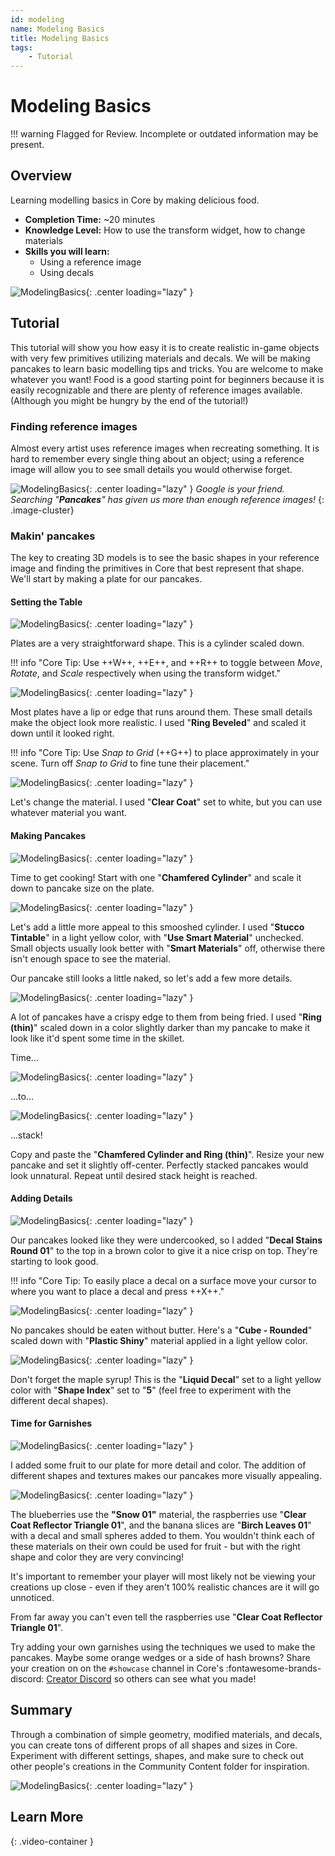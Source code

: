 ```yaml
---
id: modeling
name: Modeling Basics
title: Modeling Basics
tags:
    - Tutorial
---
```


# Modeling Basics

!!! warning
    Flagged for Review.
    Incomplete or outdated information may be present.

## Overview

Learning modelling basics in Core by making delicious food.

* **Completion Time:** ~20 minutes
* **Knowledge Level:** How to use the transform widget, how to change materials
* **Skills you will learn:**
    * Using a reference image
    * Using decals

![ModelingBasics](../img/ModelingBasics/image15.png "Modeling Screenshot"){: .center loading="lazy" }

## Tutorial

This tutorial will show you how easy it is to create realistic in-game objects with very few primitives utilizing materials and decals. We will be making pancakes to learn basic modelling tips and tricks. You are welcome to make whatever you want! Food is a good starting point for beginners because it is easily recognizable and there are plenty of reference images available. (Although you might be hungry by the end of the tutorial!)

### Finding reference images

Almost every artist uses reference images when recreating something. It is hard to remember every single thing about an object; using a reference image will allow you to see small details you would otherwise forget.

![ModelingBasics](../img/ModelingBasics/image5.png "Modeling Screenshot"){: .center loading="lazy" }
*Google is your friend. Searching "**Pancakes**" has given us more than enough reference images!*
{: .image-cluster}

### Makin' pancakes

The key to creating 3D models is to see the basic shapes in your reference image and finding the primitives in Core that best represent that shape. We'll start by making a plate for our pancakes.

#### Setting the Table

![ModelingBasics](../img/ModelingBasics/image3.png "Modeling Screenshot"){: .center loading="lazy" }

Plates are a very straightforward shape. This is a cylinder scaled down.

!!! info "Core Tip: Use ++W++, ++E++, and ++R++ to toggle between *Move*, *Rotate*, and *Scale* respectively when using the transform widget."

![ModelingBasics](../img/ModelingBasics/image2.png "Modeling Screenshot"){: .center loading="lazy" }

Most plates have a lip or edge that runs around them. These small details make the object look more realistic. I used "**Ring Beveled**" and scaled it down until it looked right.

!!! info "Core Tip: Use *Snap to Grid* (++G++) to place approximately in your scene. Turn off *Snap to Grid* to fine tune their placement."

![ModelingBasics](../img/ModelingBasics/image10.png "Modeling Screenshot"){: .center loading="lazy" }

Let's change the material. I used "**Clear Coat**" set to white, but you can use whatever material you want.

#### Making Pancakes

![ModelingBasics](../img/ModelingBasics/image4.png "Modeling Screenshot"){: .center loading="lazy" }

Time to get cooking! Start with one "**Chamfered Cylinder**" and scale it down to pancake size on the plate.

![ModelingBasics](../img/ModelingBasics/image7.png "Modeling Screenshot"){: .center loading="lazy" }

Let's add a little more appeal to this smooshed cylinder. I used "**Stucco Tintable**" in a light yellow color, with "**Use Smart Material**" unchecked. Small objects usually look better with "**Smart Materials**" off, otherwise there isn't enough space to see the material.

Our pancake still looks a little naked, so let's add a few more details.

![ModelingBasics](../img/ModelingBasics/image16.png "Modeling Screenshot"){: .center loading="lazy" }

A lot of pancakes have a crispy edge to them from being fried. I used "**Ring (thin)**" scaled down in a color slightly darker than my pancake to make it look like it'd spent some time in the skillet.

Time...

![ModelingBasics](../img/ModelingBasics/image12.png "Modeling Screenshot"){: .center loading="lazy" }

...to...

![ModelingBasics](../img/ModelingBasics/image13.png "Modeling Screenshot"){: .center loading="lazy" }

...stack!

Copy and paste the "**Chamfered Cylinder and Ring (thin)**". Resize your new pancake and set it slightly off-center. Perfectly stacked pancakes would look unnatural. Repeat until desired stack height is reached.

#### Adding Details

![ModelingBasics](../img/ModelingBasics/image8.png "Modeling Screenshot"){: .center loading="lazy" }

Our pancakes looked like they were undercooked, so I added "**Decal Stains Round 01**" to the top in a brown color to give it a nice crisp on top. They're starting to look good.

!!! info "Core Tip: To easily place a decal on a surface move your cursor to where you want to place a decal and press ++X++."

![ModelingBasics](../img/ModelingBasics/image6.png "Modeling Screenshot"){: .center loading="lazy" }

No pancakes should be eaten without butter. Here's a "**Cube - Rounded**" scaled down with "**Plastic Shiny**" material applied in a light yellow color.

![ModelingBasics](../img/ModelingBasics/image1.png "Modeling Screenshot"){: .center loading="lazy" }

Don't forget the maple syrup! This is the "**Liquid Decal**" set to a light yellow color with "**Shape Index**" set to "**5**" (feel free to experiment with the different decal shapes).

#### Time for Garnishes

![ModelingBasics](../img/ModelingBasics/image11.png "Modeling Screenshot"){: .center loading="lazy" }

I added some fruit to our plate for more detail and color. The addition of different shapes and textures makes our pancakes more visually appealing.

![ModelingBasics](../img/ModelingBasics/image9.png "Modeling Screenshot"){: .center loading="lazy" }

The blueberries use the **"Snow 01"** material, the raspberries use "**Clear Coat Reflector Triangle 01**", and the banana slices are "**Birch Leaves 01**" with a decal and small spheres added to them. You wouldn't think each of these materials on their own could be used for fruit - but with the right shape and color they are very convincing!

It's important to remember your player will most likely not be viewing your creations up close - even if they aren't 100% realistic chances are it will go unnoticed.

From far away you can't even tell the raspberries use "**Clear Coat Reflector Triangle 01**".

Try adding your own garnishes using the techniques we used to make the pancakes. Maybe some orange wedges or a side of hash browns? Share your creation on on the `#showcase` channel in Core's :fontawesome-brands-discord: [Creator Discord](https://forums.coregames.com/t/discord-server/66/) so others can see what you made!

## Summary

Through a combination of simple geometry, modified materials, and decals, you can create tons of different props of all shapes and sizes in Core. Experiment with different settings, shapes, and make sure to check out other people's creations in the Community Content folder for inspiration.

![ModelingBasics](../img/ModelingBasics/image15.png "Modeling Screenshot"){: .center loading="lazy" }

## Learn More

<lite-youtube videoid="tVGzlkq5dt0" playlabel="Modeling Basics"></lite-youtube>
{: .video-container }
